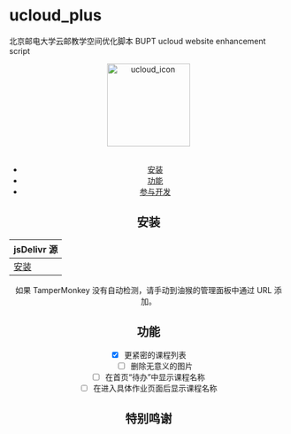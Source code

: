 # ucloud_plus

北京邮电大学云邮教学空间优化脚本
BUPT ucloud website enhancement script

<div align="center"><img id="ucloud_icon" width="150" alt="ucloud_icon" src="https://ucloud.bupt.edu.cn/favicon.ico"></div>

<br>

<div align="center">

- [安装](#安装)
- [功能](doc/features/features.md)
- [参与开发](./docs/contribution.md)

## 安装

| jsDelivr 源                                                  |
| ------------------------------------------------------------ |
| [安装](https://fastly.jsdelivr.net/gh/5upernova-heng/@master/dist/main.js) |

如果 TamperMonkey 没有自动检测，请手动到油猴的管理面板中通过 URL 添加。

## 功能

- [x] 更紧密的课程列表
  - [ ] 删除无意义的图片
- [ ] 在首页“待办”中显示课程名称
- [ ] 在进入具体作业页面后显示课程名称

## 特别鸣谢
